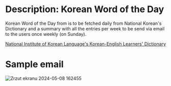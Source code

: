 <h1>Description: Korean Word of the Day</h1>
<p>Korean Word of the Day from is to be fetched daily from National Korean's Dictionary and a summary with all the entries per week to be send via email to the users once weekly (on Sunday).</p>
<a href='https://krdict.korean.go.kr/eng/mainAction'>National Institute of Korean Language's Korean-English Learners' Dictionary</a>

<h1>Sample email</h1>

![Zrzut ekranu 2024-05-08 162455](https://github.com/beagel98/KoreanWordOfDay/assets/164230470/e2935e92-6961-4d3b-b79d-5bd1bc5ebb8a)


